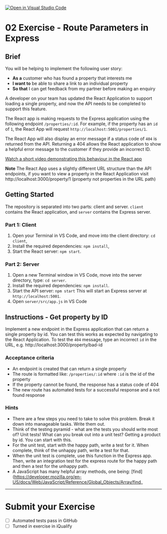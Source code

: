 [![Open in Visual Studio Code](https://classroom.github.com/assets/open-in-vscode-718a45dd9cf7e7f842a935f5ebbe5719a5e09af4491e668f4dbf3b35d5cca122.svg)](https://classroom.github.com/online_ide?assignment_repo_id=11106980&assignment_repo_type=AssignmentRepo)
# 02 Exercise - Route Parameters in Express

## Brief

You will be helping to implement the following user story:

- **As a** customer who has found a property that interests me
- **I want to** be able to share a link to an individual property
- **So that** I can get feedback from my partner before making an enquiry

A developer on your team has updated the React Application to support loading a single property, and now the API needs to be completed to support this feature.

The React app is making requests to the Express application using the following endpoint `/properties/:id`. For example, if the property has an `id` of `1`, the React App will request `http://localhost:5001/properties/1`. 

The React App will also display an error message if a status code of `404` is returned from the API. Returning a 404 allows the React application to show a helpful error message to the customer if they provide an incorrect ID.

[Watch a short video demonstrating this behaviour in the React app](docs/brief.mp4)

**Note** The React App uses a slightly different URL structure than the API endpoints, if you want to view a property in the React Application visit http://localhost:3000/property/1 (property not properties in the URL path)

## Getting Started

The repository is separated into two parts: client and server. `client` contains the React application, and `server` contains the Express server.

### Part 1: Client

1. Open your Terminal in VS Code, and move into the client directory: `cd client`,
2. Install the required dependencies: `npm install`,
3. Start the React server: `npm start`.

### Part 2: Server

1. Open a new Terminal window in VS Code, move into the server directory, type: `cd server`.
2. Install the required dependencies: `npm install`.
3. Start the API server: `npm start` This will start an Express server at `http://localhost:5001`.
4. Open `server/src/app.js` in VS Code

## Instructions - Get property by ID

Implement a new endpoint in the Express application that can return a single property by id. You can test this works as expected by navigating to the React Application. To test the `404` message, type an incorrect `id` in the URL, e.g. http://localhost:3000/property/bad-id

### Acceptance criteria

- An endpoint is created that can return a single property
- The route is formatted like: `/properties/:id` where `:id` is the id of the property
- If the property cannot be found, the response has a status code of 404
- The new route has automated tests for a successful response and a not found response

### Hints 

- There are a few steps you need to take to solve this problem. Break it down into manageable tasks. Write them out.
- Think of the testing pyramid - what are the tests you should write most of? Unit tests! What can you break out into a unit test? Getting a product by id. You can start with this.
- For the unit test, start with the happy path, write a test for it. When complete, think of the unhappy path, write a test for that. 
- When the unit test is complete, use this function in the Express app. Then, write an integration test for the express route for the happy path and then a test for the unhappy path.
- A JavaScript has many helpful array methods, one being: [find](https://developer.mozilla.org/en-US/docs/Web/JavaScript/Reference/Global_Objects/Array/find_

--- 

# Submit your Exercise

- [ ] Automated tests pass in GitHub
- [ ] Turned in exercise in iQualify
